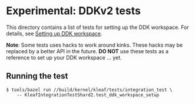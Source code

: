 # Experimental: DDKv2 tests

This directory contains a list of tests for setting up the DDK workspace.
For details, see [Setting up DDK workspace](../../../docs/ddk/workspace.md).

**Note**: Some tests uses hacks to work around kinks. These hacks
may be replaced by a better API in the future. **DO NOT** use these tests as a
reference to set up your DDK workspace ... yet.

## Running the test

```shell
$ tools/bazel run //build/kernel/kleaf/tests/integration_test \
    -- KleafIntegrationTestShard2.test_ddk_workspace_setup
```
